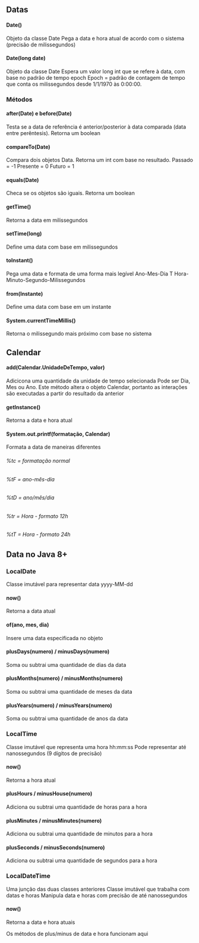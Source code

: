 ## Datas

#### Date()
Objeto da classe Date
Pega a data e hora atual de acordo com o sistema (precisão de milissegundos)

#### Date(long date)
Objeto da classe Date
Espera um valor long int que se refere à data, com base no padrão de tempo epoch
Epoch = padrão de contagem de tempo que conta os milissegundos desde 1/1/1970 às 0:00:00.

### Métodos

#### after(Date) e before(Date)
Testa se a data de referência é anterior/posterior à data comparada (data entre perêntesis). Retorna um boolean

#### compareTo(Date)
Compara dois objetos Data.
Retorna um int com base no resultado. 
Passado = -1
Presente = 0
Futuro = 1

#### equals(Date)
Checa se os objetos são iguais. Retorna um boolean

#### getTime()
Retorna a data em milissegundos

#### setTime(long)
Define uma data com base em milissegundos

#### toInstant()
Pega uma data e formata de uma forma mais legível
Ano-Mes-Dia T Hora-Minuto-Segundo-Milissegundos

#### from(Instante)
Define uma data com base em um instante

#### System.currentTimeMillis()
Retorna o milissegundo mais próximo com base no sistema

## Calendar

#### add(Calendar.UnidadeDeTempo, valor)
Adicicona uma quantidade da unidade de tempo selecionada
Pode ser Dia, Mes ou Ano.
Este método altera o objeto Calendar, portanto as interações são executadas a partir do resultado da anterior

#### getInstance()
Retorna a data e hora atual

#### System.out.printf(formatação, Calendar)
Formata a data de maneiras diferentes
###### %tc = formatação normal
###### %tF = ano-mês-dia
###### %tD = ano/mês/dia
###### %tr = Hora - formato 12h
###### %tT = Hora - formato 24h

## Data no Java 8+

### LocalDate
Classe imutável para representar data
yyyy-MM-dd

#### now()
Retorna a data atual

#### of(ano, mes, dia)
Insere uma data especificada no objeto

#### plusDays(numero) / minusDays(numero)
Soma ou subtrai uma quantidade de dias da data

#### plusMonths(numero) / minusMonths(numero)
Soma ou subtrai uma quantidade de meses da data

#### plusYears(numero) / minusYears(numero)
Soma ou subtrai uma quantidade de anos da data

### LocalTime
Classe imutável que representa uma hora
hh:mm:ss
Pode representar até nanossegundos (9 dígitos de precisão)

#### now()
Retorna a hora atual

#### plusHours / minusHouse(numero)
Adiciona ou subtrai uma quantidade de horas para a hora

#### plusMinutes / minusMinutes(numero)
Adiciona ou subtrai uma quantidade de minutos para a hora

#### plusSeconds / minusSeconds(numero)
Adiciona ou subtrai uma quantidade de segundos para a hora

### LocalDateTime
Uma junção das duas classes anteriores
Classe imutável que trabalha com datas e horas
Manipula data e horas com precisão de até nanossegundos

#### now()
Retorna a data e hora atuais

Os métodos de plus/minus de data e hora funcionam aqui